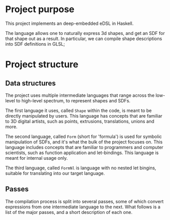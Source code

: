 # Project purpose

This project implements an deep-embedded eDSL in Haskell.

The language allows one to naturally express 3d shapes, and get an SDF for that
shape out as a result. In particular, we can compile shape descriptions into SDF
definitions in GLSL;

# Project structure

## Data structures

The project uses multiple intermediate languages that range across the low-level
to high-level spectrum, to represent shapes and SDFs.

The first language it uses, called `Shape` within the code, is meant to be
directly manipulated by users. This language has concepts that are familiar to
3D digital artists, such as points, extrusions, translations, unions and more.

The second language, called `Form` (short for 'formula') is used for symbolic
manipulation of SDFs, and it's what the bulk of the project focuses on. This
language includes concepts that are familiar to programmers and computer
scientists, such as function application and let-bindings. This language is
meant for internal usage only.

The third language, called `FormNl` is language with no nested let bingins,
suitable for translating into our target language.

## Passes

The compilation process is split into several passes, some of which convert
expressions from one intermediate language to the next. What follows is a list of
the major passes, and a short description of each one.
